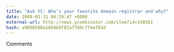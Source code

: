 ```yaml
---
title: "Ask YC: Who's your favorite domain registrar and why?"
date: 2008-03-31 04:29:47 +0000
external-url: http://news.ycombinator.com/item?id=150561
hash: a9608580a1869b9f82a7700cf74ef83d
---
```


Comments
